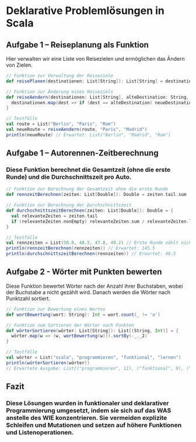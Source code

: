 # Deklarative Problemlösungen in Scala

## Aufgabe 1 – Reiseplanung als Funktion

Hier verwalten wir eine Liste von Reisezielen und ermöglichen das Ändern von Zielen.

```scala
// Funktion zur Verwaltung der Reiseziele
def reisePlanen(destinationen: List[String]): List[String] = destinationen

// Funktion zur Änderung eines Reiseziels
def reiseAendern(destinationen: List[String], alteDestination: String, neueDestination: String): List[String] = {
  destinationen.map(dest => if (dest == alteDestination) neueDestination else dest)
}

// Testfälle
val route = List("Berlin", "Paris", "Rom")
val neueRoute = reiseAendern(route, "Paris", "Madrid")
println(neueRoute) // Erwartet: List("Berlin", "Madrid", "Rom")
```

## Aufgabe 1 – Autorennen-Zeitberechnung
### Diese Funktion berechnet die Gesamtzeit (ohne die erste Runde) und die Durchschnittszeit pro Auto.
```scala
// Funktion zur Berechnung der Gesamtzeit ohne die erste Runde
def rennzeitBerechnen(zeiten: List[Double]): Double = zeiten.tail.sum

// Funktion zur Berechnung der Durchschnittszeit
def durchschnittszeitBerechnen(zeiten: List[Double]): Double = {
  val relevanteZeiten = zeiten.tail
  if (relevanteZeiten.nonEmpty) relevanteZeiten.sum / relevanteZeiten.length else 0.0
}

// Testfälle
val rennzeiten = List(50.0, 48.5, 47.8, 49.2) // Erste Runde zählt nicht
println(rennzeitBerechnen(rennzeiten)) // Erwartet: 145.5
println(durchschnittszeitBerechnen(rennzeiten)) // Erwartet: 48.5
```

## Aufgabe 2 - Wörter mit Punkten bewerten
 Diese Funktion bewertet Wörter nach der Anzahl ihrer Buchstaben, wobei der Buchstabe a nicht gezählt wird. Danach werden die Wörter nach Punktzahl sortiert.
```scala
// Funktion zur Bewertung eines Wortes
def wortBewertung(wort: String): Int = wort.count(_ != 'a')

// Funktion zum Sortieren der Wörter nach Punkten
def wörterSortieren(wörter: List[String]): List[(String, Int)] = {
  wörter.map(w => (w, wortBewertung(w))).sortBy(-_._2)
}

// Testfälle
val wörter = List("scala", "programmieren", "funktional", "lernen")
println(wörterSortieren(wörter))
// Erwartete Ausgabe: List(("programmieren", 11), ("funktional", 9), ("lernen", 6), ("scala", 3))
```
## Fazit
### Diese Lösungen wurden in funktionaler und deklarativer Programmierung umgesetzt, indem sie sich auf das WAS anstelle des WIE konzentrieren. Sie vermeiden explizite Schleifen und Mutationen und setzen auf höhere Funktionen und Listenoperationen.
